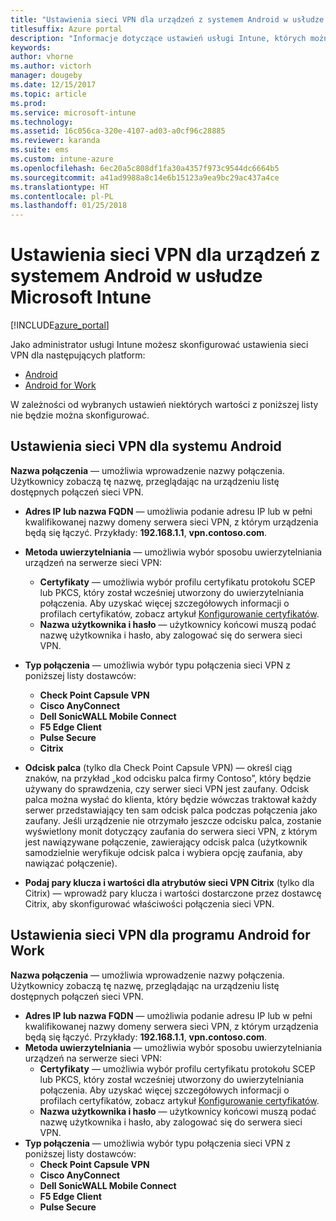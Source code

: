 ```yaml
---
title: "Ustawienia sieci VPN dla urządzeń z systemem Android w usłudze Intune"
titlesuffix: Azure portal
description: "Informacje dotyczące ustawień usługi Intune, których można użyć do konfigurowania połączeń sieci VPN na urządzeniach z systemem Android"
keywords: 
author: vhorne
ms.author: victorh
manager: dougeby
ms.date: 12/15/2017
ms.topic: article
ms.prod: 
ms.service: microsoft-intune
ms.technology: 
ms.assetid: 16c056ca-320e-4107-ad03-a0cf96c28885
ms.reviewer: karanda
ms.suite: ems
ms.custom: intune-azure
ms.openlocfilehash: 6ec20a5c808df1fa30a4357f973c9544dc6664b5
ms.sourcegitcommit: a41ad9988a8c14e6b15123a9ea9bc29ac437a4ce
ms.translationtype: HT
ms.contentlocale: pl-PL
ms.lasthandoff: 01/25/2018
---
```

# <a name="vpn-settings-for-android-devices-in-microsoft-intune"></a>Ustawienia sieci VPN dla urządzeń z systemem Android w usłudze Microsoft Intune

[!INCLUDE[azure_portal](./includes/azure_portal.md)]

Jako administrator usługi Intune możesz skonfigurować ustawienia sieci VPN dla następujących platform:

- [Android](#android-vpn-settings)
- [Android for Work](#android-for-work-vpn-settings)

W zależności od wybranych ustawień niektórych wartości z poniższej listy nie będzie można skonfigurować.

## <a name="android-vpn-settings"></a>Ustawienia sieci VPN dla systemu Android
**Nazwa połączenia** — umożliwia wprowadzenie nazwy połączenia. Użytkownicy zobaczą tę nazwę, przeglądając na urządzeniu listę dostępnych połączeń sieci VPN.
- **Adres IP lub nazwa FQDN** — umożliwia podanie adresu IP lub w pełni kwalifikowanej nazwy domeny serwera sieci VPN, z którym urządzenia będą się łączyć. Przykłady: **192.168.1.1**, **vpn.contoso.com**.
- **Metoda uwierzytelniania** — umożliwia wybór sposobu uwierzytelniania urządzeń na serwerze sieci VPN:
    - **Certyfikaty** — umożliwia wybór profilu certyfikatu protokołu SCEP lub PKCS, który został wcześniej utworzony do uwierzytelniania połączenia. Aby uzyskać więcej szczegółowych informacji o profilach certyfikatów, zobacz artykuł [Konfigurowanie certyfikatów](certificates-configure.md).
    - **Nazwa użytkownika i hasło** — użytkownicy końcowi muszą podać nazwę użytkownika i hasło, aby zalogować się do serwera sieci VPN.
- **Typ połączenia** — umożliwia wybór typu połączenia sieci VPN z poniższej listy dostawców:
    - **Check Point Capsule VPN**
    - **Cisco AnyConnect**
    - **Dell SonicWALL Mobile Connect**
    - **F5 Edge Client**
    - **Pulse Secure**
    - **Citrix**

- **Odcisk palca** (tylko dla Check Point Capsule VPN) — określ ciąg znaków, na przykład „kod odcisku palca firmy Contoso”, który będzie używany do sprawdzenia, czy serwer sieci VPN jest zaufany. Odcisk palca można wysłać do klienta, który będzie wówczas traktował każdy serwer przedstawiający ten sam odcisk palca podczas połączenia jako zaufany. Jeśli urządzenie nie otrzymało jeszcze odcisku palca, zostanie wyświetlony monit dotyczący zaufania do serwera sieci VPN, z którym jest nawiązywane połączenie, zawierający odcisk palca (użytkownik samodzielnie weryfikuje odcisk palca i wybiera opcję zaufania, aby nawiązać połączenie).
- **Podaj pary klucza i wartości dla atrybutów sieci VPN Citrix** (tylko dla Citrix) — wprowadź pary klucza i wartości dostarczone przez dostawcę Citrix, aby skonfigurować właściwości połączenia sieci VPN.

## <a name="android-for-work-vpn-settings"></a>Ustawienia sieci VPN dla programu Android for Work

**Nazwa połączenia** — umożliwia wprowadzenie nazwy połączenia. Użytkownicy zobaczą tę nazwę, przeglądając na urządzeniu listę dostępnych połączeń sieci VPN.
- **Adres IP lub nazwa FQDN** — umożliwia podanie adresu IP lub w pełni kwalifikowanej nazwy domeny serwera sieci VPN, z którym urządzenia będą się łączyć. Przykłady: **192.168.1.1**, **vpn.contoso.com**.
- **Metoda uwierzytelniania** — umożliwia wybór sposobu uwierzytelniania urządzeń na serwerze sieci VPN:
    - **Certyfikaty** — umożliwia wybór profilu certyfikatu protokołu SCEP lub PKCS, który został wcześniej utworzony do uwierzytelniania połączenia. Aby uzyskać więcej szczegółowych informacji o profilach certyfikatów, zobacz artykuł [Konfigurowanie certyfikatów](certificates-configure.md).
    - **Nazwa użytkownika i hasło** — użytkownicy końcowi muszą podać nazwę użytkownika i hasło, aby zalogować się do serwera sieci VPN.
- **Typ połączenia** — umożliwia wybór typu połączenia sieci VPN z poniższej listy dostawców:
    - **Check Point Capsule VPN**
    - **Cisco AnyConnect**
    - **Dell SonicWALL Mobile Connect**
    - **F5 Edge Client**
    - **Pulse Secure**

